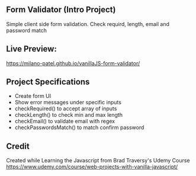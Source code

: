## Form Validator (Intro Project)

Simple client side form validation. Check requird, length, email and password match

## Live Preview:

https://milano-patel.github.io/vanillaJS-form-validator/

## Project Specifications

- Create form UI
- Show error messages under specific inputs
- checkRequired() to accept array of inputs
- checkLength() to check min and max length
- checkEmail() to validate email with regex
- checkPasswordsMatch() to match confirm password

## Credit

Created while Learning the Javascript from Brad Traversy's Udemy Course
https://www.udemy.com/course/web-projects-with-vanilla-javascript/
